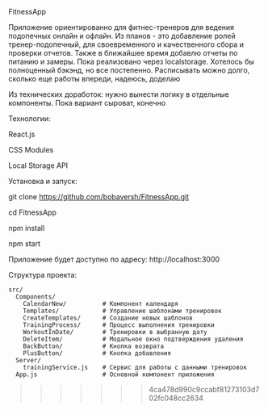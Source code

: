 FitnessApp

Приложение ориентированно для фитнес-тренеров для ведения подопечных онлайн и офлайн. Из планов - это добавление ролей тренер-подопечный, для своевременного и качественного сбора и проверки отчетов. Также в ближайшее время добавлю отчеты по питанию и замеры. Пока реализовано через localstorage. Хотелось бы полноценный бэкэнд, но все постепенно. Расписывать можно долго, сколько еще работы впереди, надеюсь, доделаю

Из технических доработок: нужно вынести логику в отдельные компоненты. Пока вариант сыроват, конечно



Технологии: 

React.js

CSS Modules

Local Storage API



Установка и запуск:

git clone https://github.com/bobaversh/FitnessApp.git

cd FitnessApp

npm install

npm start

Приложение будет доступно по адресу: http://localhost:3000



Структура проекта:

```
src/
  Components/
    CalendarNew/          # Компонент календаря
    Templates/            # Управление шаблонами тренировок
    CreateTemplates/      # Создание новых шаблонов
    TrainingProcess/      # Процесс выполнения тренировки
    WorkoutInDate/        # Тренировки в выбранную дату
    DeleteItem/           # Модальное окно подтверждения удаления
    BackButton/           # Кнопка возврата
    PlusButton/           # Кнопка добавления
  Server/
    trainingService.js    # Сервис для работы с данными тренировок
  App.js                  # Основной компонент приложения

```
>>>>>>> 4ca478d990c9ccabf81273103d702fc048cc2634
